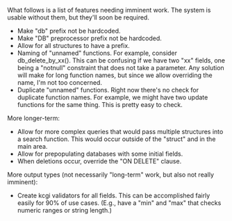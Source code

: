 What follows is a list of features needing imminent work.  The system is
usable without them, but they'll soon be required.

- Make "db" prefix not be hardcoded.
- Make "DB" preprocessor prefix not be hardcoded.
- Allow for all structures to have a prefix.
- Naming of "unnamed" functions.  For example, consider
  db\_delete\_by\_xx().  This can be confusing if we have two "xx"
  fields, one being a "notnull" constraint that does not take a
  parameter.
  Any solution will make for long function names, but since we allow
  overriding the name, I'm not too concerned.
- Duplicate "unnamed" functions.  Right now there's no check for
  duplicate function names.  For example, we might have two update
  functions for the same thing.  This is pretty easy to check.

More longer-term:

- Allow for more complex queries that would pass multiple structures
  into a search function.  This would occur outside of the "struct" and
  in the main area.
- Allow for prepopulating databases with some initial fields.
- When deletions occur, override the "ON DELETE" clause.

More output types (not necessarily "long-term" work, but also not really
imminent):

- Create kcgi validators for all fields.  This can be accomplished
  fairly easily for 90% of use cases.  (E.g., have a "min" and "max"
  that checks numeric ranges or string length.)
